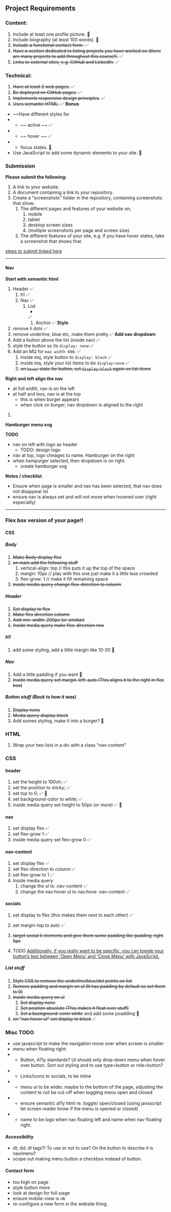 ## Project Requirements

### Content:
1. Include at least one profile picture. 🍎
2. Include biography (at least 100 words). 🍎
3. ~~Include a functional contact form.~~ ✅
4. ~~Have a section dedicated to listing projects you have worked on (there are many projects to add throughout this course!).~~ ✅
5. ~~Links to external sites, e.g. GitHub and LinkedIn.~~ ✅

### Technical:
1. ~~Have at least 2 web pages.~~ ✅
2. ~~Be deployed on GitHub pages.~~ ✅
3. ~~Implements responsive design principles.~~ ✅
4. ~~Uses semantic HTML.~~ ✅
**Bonus**
- ~~Have different styles for 
- - ~~ active ~~ ✅
- - ~~ hover ~~ ✅
- - focus states. 🍎
- Use JavaScript to add some dynamic elements to your site. 🍎

### Submission
**Please submit the following:**
1. A link to your website.
2. A document containing a link to your repository.
3. Create a "screenshots" folder in the repository, containing screenshots that show:
   1. The different pages and features of your website on;
      1.  mobile
      2.  tablet
      3.  desktop screen sizes 
      4.  (multiple screenshots per page and screen size).
   2. The different features of your site, e.g. if you have hover states, take a screenshot that shows that.

[steps to submit linked here](https://shecodes.thinkific.com/courses/take/she-codes-plus-sydney-22-23/assignments/38847850-project-portfolio-website)

------------------------------------------------

#### Nav
**Start with semantic html**
1. Header ✅
   1. h1 ✅
   2. Nav ✅
      1. List <ul><li></li></ul> ✅
         1. Anchor ✅
**Style**
1. remove li dots ✅
2. remove underline, blue etc, make them pretty ✅
**Add nav dropdown**
1. Add a button above the list (inside nav) ✅
2. style the button so its `display: none` ✅
3. Add an MQ for `max width 600`. ✅
   1. inside mq, style button to `display: block` ✅
   2. inside mq, style your list items to be `display:none` ✅
   3. ~~on `hover` state for button, set `display:block` again on list items~~

**Right and left align the nav**

- at full width, nav is on the left 
- at half and less, nav is at the top
  - this is when burger appears 
  - when click on burger; nav dropdown is aligned to the right

1. 


**Hamburger menu svg**

**TODO**
* nav on left with logo as header
  * TODO: design logo
* nav at top, logo chnages to name. Hamburger on the right 
* when hampurger selected, then dropdown is on right.
  * create hamburger svg


**Notes / checklist** 
- Ensure when page is smaller and nav has been selected, that nav does not disappear lol 
- ensure nav is always set and will not move when hovered over (right especially)

----------------

### Flex box version of your page!!

#### CSS

##### Body
1. ~~Make Body display flex~~
2. ~~on main add the following stuff~~
   1. vertical-align: top // this puts it up the top of the space
   2. margin: 10px // play with this one just make it a little less crowded
   3. flex-grow: 1 // make it fill remaining space
3. ~~Inside media query change flex-direction to column~~
##### Header
1. ~~Set display to flex~~
2. ~~Make flex direction column~~
3. ~~Add min-width: 200px (or similiar)~~
4. ~~Inside media query make flex-direction row~~
##### H1
1. add some styling, add a little margin like 10-20 🍏
##### Nav
1. Add a little padding if you want 🍏
2. ~~Inside media query set margin-left: auto (This aligns it to the right in flex box)~~
##### Button stuff (Back to how it was)
1. ~~Display none~~
2. ~~Media query display block~~
3. Add somes styling, make it into a burger? 🍏

### HTML
1. Wrap your two lists in a div with a class "nav-content"

### CSS
#### header
1. set the height to 100vh; ✅
2. set the position to sticky; ✅
3. set top to 0; ✅ 🍎
4. set  background-color to white; ✅
5. inside media query set height to 50px (or more) ✅ 🍎
#### nav
1. set display flex ✅
2. set flex-grow 1 ✅
3. inside media query set flex-grow 0 ✅
#### nav-content 
1. set display flex ✅
2. set flex-direction to column ✅
3. set flex-grow to 1 ✅
4. Inside media query 
    1. change the ul to .nav-content ✅
    2. change the nav:hover ul to nav:hove .nav-content ✅
#### socials     
1. set display to flex (this makes them next to each other) ✅
2. set margin-top to auto ✅
3. ~~target social li elements and give them some padding like padding-right 5px~~
   
4. TODO [Additionally, if you really want to be specific, you can toggle your button’s text between 'Open Menu’ and 'Close Menu’ with JavaScript.](http://web-accessibility.carnegiemuseums.org/code/navigation/)


##### List stuff
1. ~~Style CSS to remove the underline/blue/dot points on list~~
2. ~~Remove padding and margin on ul (It has padding by default so set them to 0)~~
3. ~~Inside media query on ul~~
    1. ~~Set display none~~
    2. ~~Set position absolute (This makes it float over stuff)~~
    3. ~~Set a background-color white~~ and add some poadding 🍏
4. ~~on "nav:hover ul" set display to block~~ ✅










### Misc TODO
- use javascript to make the navigation move over when screen is smaller
- menu when floating right:
- - Button, A11y standards? UI should only drop-down menu when hover over button. Sort out styling and to use type=button or role=button?
- - Links/icons to socials, to be inline
- - menu ui to be wider, maybe to the bottom of the page, adjusting the content to not be cut-off when toggling menu open and closed 
- - ensure semantic a11y html re. toggle/ open/closed (using javascript let screen reader know if the menu is opened or closed)
- - name to be logo when nav floating left and name when nav floating right.

#### Accessibility 
- dt; dd; dl tags?! To use or not to use? On the button to descrbe it is nav/menu?
- scope out making menu button a checkbox instead of button.

#### Contact form 
- too high on page 
- style button more
- look at design for full-page 
- ensure mobile-view is ok 
- re-configure a new form in the website thing.


